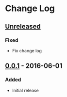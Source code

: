 # Change Log

## [Unreleased]

### Fixed

  - Fix change log

## [0.0.1] - 2016-06-01

### Added

  - Initial release

[Unreleased]: https://github.com/dochang/bumplus/compare/0.0.1...HEAD
[0.0.1]: https://github.com/dochang/bumplus/commits/0.0.1

